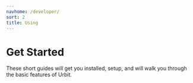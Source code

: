 ```yaml
---
navhome: /developer/
sort: 2
title: Using
---
```


# Get Started

These short guides will get you installed, setup, and will walk you through the basic features of Urbit.

<list/>

